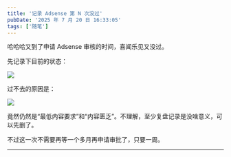 ```yaml
---
title: '记录 Adsense 第 N 次没过'
pubDate: '2025 年 7 月 20 日 16:33:05'
tags: ['随笔']
---
```



哈哈哈又到了申请 Adsense 审核的时间，喜闻乐见又没过。

先记录下目前的状态：

![](https://md.p1gd0g.cc/mmbiz_png/OQRlA7Uf7SU0yibqGibmVS7NmjUEPefoiaOXib0kXZqPq3GAJ5V5s6k0ic2U2P2kRuVlNYicJJfnZLjeyH22EicKiad1BQ/0?from=appmsg)

过不去的原因是：

![](https://md.p1gd0g.cc/mmbiz_png/OQRlA7Uf7SU0yibqGibmVS7NmjUEPefoiaOLAAYTgzMVR9lHpQ4CtrzDyP5YxqlbnicFeruDOzJjtib58hF8a8VXSiag/0?from=appmsg)

竟然仍然是“最低内容要求”和“内容匮乏”。不理解，至少复盘记录是没啥意义，可以先删了。

不过这一次不需要再等一个多月再申请审批了，只要一周。

---


